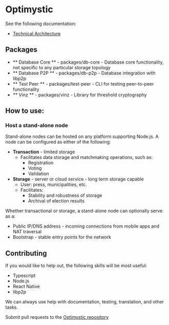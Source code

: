 # Optimystic

See the following documentation:

* [Technical Architecture](docs/architecture.md)

## Packages

* ** Database Core ** - packages/db-core - Database core functionality, not specific to any particular storage topology
* ** Database P2P ** - packages/db-p2p - Database integration with libp2p
* ** Test Peer ** - packages/test-peer - CLI for testing peer-to-peer functionality
* ** Vinz ** - packages/vinz - Library for threshold cryptography

## How to use:

### Host a stand-alone node

Stand-alone nodes can be hosted on any platform supporting Node.js.  A node can be configured as either of the following:
  * **Transaction** - limited storage
    * Facilitates data storage and matchmaking operations, such as:
      * Registration
      * Voting
      * Validation
  * **Storage** - server or cloud service - long term storage capable
    * User: press, municipalities, etc.
    * Facilitates:
      * Stability and robustness of storage
      * Archival of election results

Whether transactional or storage, a stand-alone node can optionally serve as a:
  * Public IP/DNS address - incoming connections from mobile apps and NAT traversal
  * Bootstrap - stable entry points for the network

## Contributing

If you would like to help out, the following skills will be most useful:

* Typescript
* Node.js
* React Native
* libp2p

We can always use help with documentation, testing, translation, and other tasks.

Submit pull requests to the [Optimystic repository](https://github.com/gotchoices/optimystic)

